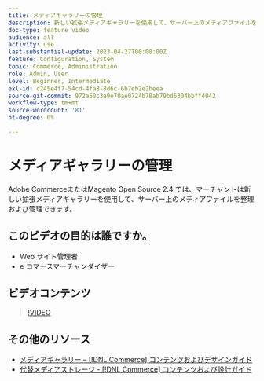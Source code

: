 ```yaml
---
title: メディアギャラリーの管理
description: 新しい拡張メディアギャラリーを使用して、サーバー上のメディアファイルを整理および管理する方法について説明します。
doc-type: feature video
audience: all
activity: use
last-substantial-update: 2023-04-27T00:00:00Z
feature: Configuration, System
topic: Commerce, Administration
role: Admin, User
level: Beginner, Intermediate
exl-id: c245e4f7-54cd-4fa8-8d6c-6b7eb2e2beea
source-git-commit: 972a50c3e9e70ae0724b78ab79bd6304bbff4042
workflow-type: tm+mt
source-wordcount: '81'
ht-degree: 0%

---
```


# メディアギャラリーの管理

Adobe CommerceまたはMagento Open Source 2.4 では、マーチャントは新しい拡張メディアギャラリーを使用して、サーバー上のメディアファイルを整理および管理できます。

## このビデオの目的は誰ですか。

- Web サイト管理者
- e コマースマーチャンダイザー

## ビデオコンテンツ

>[!VIDEO](https://video.tv.adobe.com/v/3411046?quality=12&learn=on&captions=jpn)

## その他のリソース

- [ メディアギャラリー –  [!DNL Commerce]  コンテンツおよびデザインガイド ](https://experienceleague.adobe.com/ja/docs/commerce-admin/content-design/wysiwyg/gallery/media-gallery)
- [ 代替メディアストレージ - [!DNL Commerce]  コンテンツおよび設計ガイド ](https://experienceleague.adobe.com/ja/docs/commerce-admin/content-design/wysiwyg/storage/media-storage)
